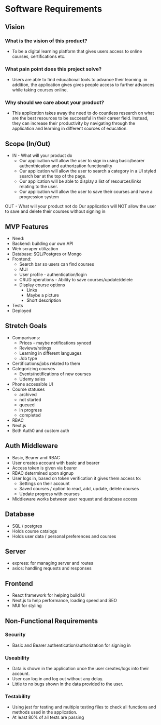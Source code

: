 # Software Requirements

## Vision

### What is the vision of this product?

- To be a digital learning platform that gives users access to online courses, certifications etc.

### What pain point does this project solve?

- Users are able to find educational tools to advance their learning. in addition, the application gives gives people access to further advances while taking courses online.

### Why should we care about your product?

- This application takes away the need to do countless research on what are the best resources to be successful in  their career field. Instead, they can increase their productivity by navigating through the application and learning in different sources of education.

## Scope (In/Out)

- IN - What will your product do
  - Our application will allow the user to sign in using basic/bearer authenthication and authorization functionality
  - Our application will allow the user to search a category in a UI styled search bar at the top of the page.
  - Our application will be able to display a list of resources/links relating to the user.
  - Our application will allow the user to save their courses and have a progression system

OUT - What will your product not do
Our application will NOT allow the user to save and delete their courses without signing in

## MVP Features

- Need:
- Backend: building our own API
- Web scraper utilization
- Database: SQL/Postgres or Mongo
- Frontend:
  - Search bar so users can find courses
  - MUI
  - User profile - authentication/login
  - CRUD operations - Ability to save courses/update/delete
  - Display course options
    - Links
    - Maybe a picture
    - Short description
- Tests
- Deployed

## Stretch Goals

- Comparisons:
  - Prices - maybe notifications synced
  - Reviews/ratings
  - Learning in different languages
  - Job type
- Certifications/jobs related to them
- Categorizing courses
  - Events/notifications of new courses
  - Udemy sales
- Phone accessible UI
- Course statuses
  - archived
  - not started
  - queued
  - in progress
  - completed
- RBAC
- Next.js
- Both Auth0 and custom auth

## Auth Middleware

- Basic, Bearer and RBAC
- User creates account with basic and bearer
- Access token is given via bearer
- RBAC determined upon signup
- User logs in, based on token verification it gives them access to:
  - Settings on their account
  - Saved courses / option to read, add, update, delete courses
  - Update progress with courses
- Middleware works between user request and database access

## Database

- SQL / postgres
- Holds course catalogs
- Holds user data / personal preferences and courses

## Server

- express: for managing server and routes
- axios: handling requests and responses

## Frontend

- React framework for helping build UI
- Next.js to help performance, loading speed and SEO
- MUI for styling

## Non-Functional Requirements

### Security

- Basic and Bearer authentication/authorization for signing in

### Useability

- Data is shown in the application once the user creates/logs into their account.
- User can log in and log out without any delay.
- Little to no bugs shown in the data provided to the user.

### Testability

- Using jest for testing and multiple testing files to check all functions and methods used in the application.
- At least 80% of all tests are passing
